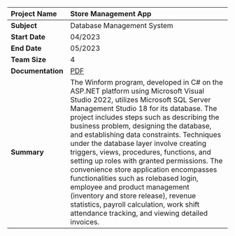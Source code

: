 ﻿|Project Name|Store Management App|
| :---------------- | :--------|
| **Subject**       |Database Management System|
| **Start Date**    |04/2023|
| **End Date**      |05/2023|
| **Team Size**     |4|
| **Documentation**|[PDF](https://drive.google.com/file/d/1I1frYJaCHPU4uhAy6d96jw7qmLOdB4bS/view?usp=drive_link)|
| **Summary**       |The Winform program, developed in C# on the ASP.NET platform using Microsoft Visual Studio 2022, utilizes Microsoft SQL Server Management Studio 18 for its database. The project includes steps such as describing the business problem, designing the database, and establishing data constraints. Techniques under the database layer involve creating triggers, views, procedures, functions, and setting up roles with granted permissions. The convenience store application encompasses functionalities such as rolebased login, employee and product management (inventory and store release), revenue statistics, payroll calculation, work shift attendance tracking, and viewing detailed invoices.|